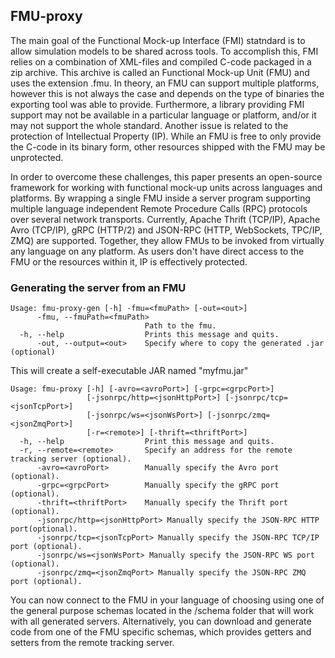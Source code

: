## FMU-proxy

The main goal of the Functional Mock-up Interface (FMI) statndard is to allow simulation models to be shared across tools. To accomplish this, FMI relies on a combination of XML-files and compiled C-code packaged in a zip archive. This archive is called an Functional Mock-up Unit (FMU) and uses the extension .fmu. In theory, an FMU can support multiple platforms, however this is not always the case and depends on the type of binaries the exporting tool was able to provide. Furthermore, a library providing FMI support may not be available in a particular language or platform, and/or it may not support the whole standard. Another issue is related to the protection of Intellectual Property (IP). While an FMU is free to only provide the C-code in its binary form, other resources shipped with the FMU may be unprotected.   

In order to overcome these challenges, this paper presents an open-source framework for working with functional mock-up units across languages and platforms. By wrapping a single FMU inside a server program supporting multiple language independent Remote Procedure Calls (RPC) protocols over several network transports. Currently, Apache Thrift (TCP/IP), Apache Avro (TCP/IP), gRPC (HTTP/2) and JSON-RPC (HTTP, WebSockets, TPC/IP, ZMQ) are supported. Together, they allow FMUs to be invoked from virtually any language on any platform.
As users don't have direct access to the FMU or the resources within it, IP is effectively protected. 


### Generating the server from an FMU

```
Usage: fmu-proxy-gen [-h] -fmu=<fmuPath> [-out=<out>]
      -fmu, --fmuPath=<fmuPath>
                              Path to the fmu.
  -h, --help                  Prints this message and quits.
      -out, --output=<out>    Specify where to copy the generated .jar (optional)
```

This will create a self-executable JAR named "myfmu.jar"

```
Usage: fmu-proxy [-h] [-avro=<avroPort>] [-grpc=<grpcPort>]
                 [-jsonrpc/http=<jsonHttpPort>] [-jsonrpc/tcp=<jsonTcpPort>]
                 [-jsonrpc/ws=<jsonWsPort>] [-jsonrpc/zmq=<jsonZmqPort>]
                 [-r=<remote>] [-thrift=<thriftPort>]
  -h, --help                  Print this message and quits.
  -r, --remote=<remote>       Specify an address for the remote tracking server (optional).
      -avro=<avroPort>        Manually specify the Avro port (optional).
      -grpc=<grpcPort>        Manually specify the gRPC port (optional).
      -thrift=<thriftPort>    Manually specify the Thrift port (optional).
      -jsonrpc/http=<jsonHttpPort> Manually specify the JSON-RPC HTTP port(optional).
      -jsonrpc/tcp=<jsonTcpPort> Manually specify the JSON-RPC TCP/IP port (optional).
      -jsonrpc/ws=<jsonWsPort> Manually specify the JSON-RPC WS port (optional).
      -jsonrpc/zmq=<jsonZmqPort> Manually specify the JSON-RPC ZMQ port (optional).
```

You can now connect to the FMU in your language of choosing using one of the general purpose schemas located in the /schema folder that 
will work with all generated servers. Alternatively, you can download and generate code from one of the FMU specific schemas, which provides getters and setters 
from the remote tracking server. 



